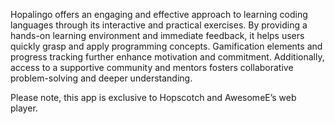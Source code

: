 Hopalingo offers an engaging and effective approach to learning coding languages through its interactive and practical exercises. By providing a hands-on learning environment and immediate feedback, it helps users quickly grasp and apply programming concepts. Gamification elements and progress tracking further enhance motivation and commitment. Additionally, access to a supportive community and mentors fosters collaborative problem-solving and deeper understanding.

Please note, this app is exclusive to Hopscotch and AwesomeE’s web player.
